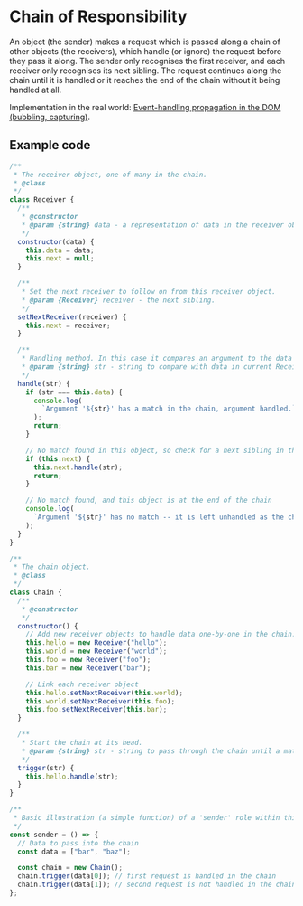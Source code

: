 # Chain of Responsibility

An object (the sender) makes a request which is passed along a chain of other objects (the receivers), which handle (or ignore) the request before they pass it along. The sender only recognises the first receiver, and each receiver only recognises its next sibling. The request continues along the chain until it is handled or it reaches the end of the chain without it being handled at all.

Implementation in the real world: [Event-handling propagation in the DOM (bubbling, capturing)](https://stackoverflow.com/a/4616720).

## Example code

```javascript
/**
 * The receiver object, one of many in the chain.
 * @class
 */
class Receiver {
  /**
   * @constructor
   * @param {string} data - a representation of data in the receiver object.
   */
  constructor(data) {
    this.data = data;
    this.next = null;
  }

  /**
   * Set the next receiver to follow on from this receiver object.
   * @param {Receiver} receiver - the next sibling.
   */
  setNextReceiver(receiver) {
    this.next = receiver;
  }

  /**
   * Handling method. In this case it compares an argument to the data that is stored in this receiver object, logging to console if a match has been found.
   * @param {string} str - string to compare with data in current Receiver.
   */
  handle(str) {
    if (str === this.data) {
      console.log(
        `Argument '${str}' has a match in the chain, argument handled.`
      );
      return;
    }

    // No match found in this object, so check for a next sibling in the chain and pass the string to that sibling to handle
    if (this.next) {
      this.next.handle(str);
      return;
    }

    // No match found, and this object is at the end of the chain
    console.log(
      `Argument '${str}' has no match -- it is left unhandled as the chain has reached its end.`
    );
  }
}

/**
 * The chain object.
 * @class
 */
class Chain {
  /**
   * @constructor
   */
  constructor() {
    // Add new receiver objects to handle data one-by-one in the chain.
    this.hello = new Receiver("hello");
    this.world = new Receiver("world");
    this.foo = new Receiver("foo");
    this.bar = new Receiver("bar");

    // Link each receiver object
    this.hello.setNextReceiver(this.world);
    this.world.setNextReceiver(this.foo);
    this.foo.setNextReceiver(this.bar);
  }

  /**
   * Start the chain at its head.
   * @param {string} str - string to pass through the chain until a match is found.
   */
  trigger(str) {
    this.hello.handle(str);
  }
}

/**
 * Basic illustration (a simple function) of a 'sender' role within this design pattern.
 */
const sender = () => {
  // Data to pass into the chain
  const data = ["bar", "baz"];

  const chain = new Chain();
  chain.trigger(data[0]); // first request is handled in the chain
  chain.trigger(data[1]); // second request is not handled in the chain
};
```
